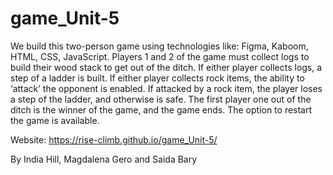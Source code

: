 # game_Unit-5

We build this two-person game using technologies like: Figma, Kaboom, HTML, CSS, JavaScript.
Players 1 and 2 of the game must collect logs to build their wood stack to get out of the ditch. If either player collects logs, a step of a ladder is built. If either player collects rock items, the ability to ‘attack’ the opponent is enabled. If attacked by a rock item, the player loses a step of the ladder, and otherwise is safe. The first player one out of the ditch is the winner of the game, and the game ends. The option to restart the game is available.
 
Website: https://rise-climb.github.io/game_Unit-5/

By India Hill, Magdalena Gero and Saida Bary
